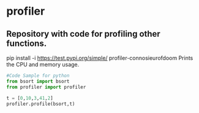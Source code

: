 # profiler
## Repository with code for profiling other functions.

pip install -i https://test.pypi.org/simple/ profiler-connosieurofdoom
Prints the CPU and memory usage.

~~~python
#Code Sample for python
from bsort import bsort
from profiler import profiler

t = [0,10,3,41,2]
profiler.profile(bsort,t)

~~~